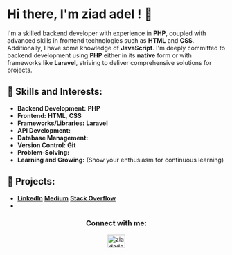# Hi there, I'm ziad adel ! 👋

I'm a skilled backend developer with experience in **PHP**, coupled with advanced skills in frontend technologies such as **HTML** and **CSS**. Additionally, I have some knowledge of **JavaScript**. I'm deeply committed to backend development using **PHP** either in its **native** form or with frameworks like **Laravel**, striving to deliver comprehensive solutions for projects.

## 🌟 Skills and Interests:

- **Backend Development:** **PHP**
- **Frontend:** **HTML**, **CSS**
- **Frameworks/Libraries:** **Laravel**
- **API Development:**
- **Database Management:**
- **Version Control:** **Git**
- **Problem-Solving:**
- **Learning and Growing:** (Show your enthusiasm for continuous learning)

## 🚀 Projects:
* **[LinkedIn](https://www.linkedin.com/)**      **[Medium](https://medium.com/)**     **[Stack Overflow](https://stackoverflow.com/)**
* 
<h3 align="center">Connect with me:</h3>
<p align="center">
    <a href="mailto:ziadadel00120@gmail.com" target="blank">
        <img align="center" src="https://img.icons8.com/fluent/48/000000/gmail.png" alt="ziadadel00120@gmail.com" height="30" width="40" />
    </a>
</p>


